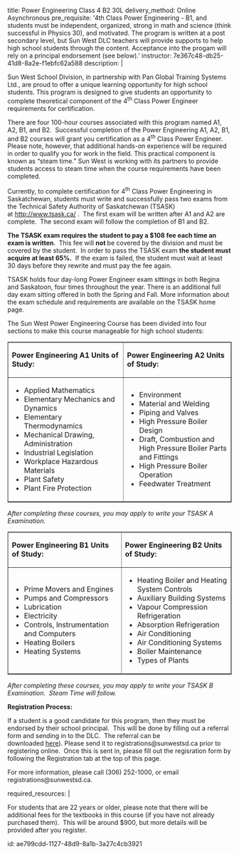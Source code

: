 title: Power Engineering Class 4 B2 30L
delivery_method: Online Asynchronous
pre_requisite: '4th Class Power Engineering - B1, and students must be independent, organized, strong in math and science (think successful in Physics 30), and motivated.  The program is written at a post secondary level, but Sun West DLC teachers will provide supports to help high school students through the content.  Acceptance into the progam will rely on a principal endorsement (see below).'
instructor: 7e367c48-db25-41d8-8a2e-f1ebfc62a588
description: |
  
  Sun West School Division, in partnership with Pan Global Training Systems Ltd., are proud to offer a unique learning opportunity for high school students. This program is designed to give students an opportunity to complete theoretical component of the 4<sup>th</sup>&nbsp;Class Power Engineer requirements for certification.</p>
  
  <p>There are four 100-hour courses associated with this program named A1, A2, B1, and B2. &nbsp;Successful completion of the Power Engineering A1, A2, B1, and B2 courses will grant you certification as a 4<sup>th</sup>&nbsp;Class Power Engineer. Please note, however, that additional hands-on experience will be required in order to qualify you for work in the field. This practical component is known as “steam time.” Sun West is working with its partners to provide students access to steam time when the course requirements have been completed.</p>
  
  <p>Currently, to complete certification for 4<sup>th</sup>&nbsp;Class Power Engineering in Saskatchewan, students must write and successfully pass two exams from the Technical Safety Authority of Saskatchewan (TSASK) at&nbsp;<a href="http://www.tsask.ca/">http://www.tsask.ca/</a>&nbsp;. &nbsp;The first exam will be written after A1 and A2 are complete. &nbsp;The second exam will follow the completion of B1 and B2. &nbsp;</p>
  
  <p><strong>The TSASK exam requires the</strong>&nbsp;<strong>student to pay a $108 fee each time an exam is written</strong>.&nbsp; This fee will&nbsp;<strong>not&nbsp;</strong>be covered by the division and must be covered by the student.&nbsp; In order to pass the TSASK exam&nbsp;<strong>the student must acquire at least 65%.</strong>&nbsp; If the exam is failed, the student must wait at least 30 days before they rewrite and must pay the fee again.</p>
  
  <p>TSASK holds four day-long Power Engineer exam sittings in both Regina and Saskatoon, four times throughout the year. There is an additional full day exam sitting offered in both the Spring and Fall. More information about the exam schedule and requirements are available on the TSASK home page.&nbsp;</p>
  
  <p>The Sun West Power Engineering Course has been divided into four sections to make this course manageable for high school students:</p>
  
  <table border="1" cellpadding="0" cellspacing="0">
  <tbody>
  <tr>
  <td style="width: 312px;">
  <p><strong>Power Engineering A1 Units of Study:</strong></p>
  </td>
  <td style="width: 312px;">
  <p><strong>Power Engineering A2 Units of Study:</strong></p>
  </td>
  </tr>
  <tr>
  <td style="width: 312px;">
  <ul>
  <li>Applied Mathematics</li>
  <li>Elementary Mechanics and Dynamics</li>
  <li>Elementary Thermodynamics</li>
  <li>Mechanical Drawing, Administration</li>
  <li>Industrial Legislation</li>
  <li>Workplace Hazardous Materials</li>
  <li>Plant Safety</li>
  <li>Plant Fire Protection</li>
  </ul>
  </td>
  <td style="width: 312px;">
  <ul>
  <li>Environment</li>
  <li>Material and Welding</li>
  <li>Piping and Valves</li>
  <li>High Pressure Boiler Design</li>
  <li>Draft, Combustion and High Pressure Boiler Parts and Fittings</li>
  <li>High Pressure Boiler Operation</li>
  <li>Feedwater Treatment</li>
  </ul>
  </td>
  </tr>
  </tbody>
  </table>
  
  <p><em>After completing these courses, you may apply to write your TSASK A Examination.</em></p>
  
  <table border="1" cellpadding="0" cellspacing="0">
  <tbody>
  <tr>
  <td style="width: 312px;">
  <p><strong>Power Engineering B1 Units of Study:</strong></p>
  </td>
  <td style="width: 312px;">
  <p><strong>Power Engineering B2 Units of Study:</strong></p>
  </td>
  </tr>
  <tr>
  <td style="width: 312px;">
  <ul>
  <li>Prime Movers and Engines</li>
  <li>Pumps and Compressors</li>
  <li>Lubrication</li>
  <li>Electricity</li>
  <li>Controls, Instrumentation and Computers</li>
  <li>Heating Boilers</li>
  <li>Heating Systems</li>
  </ul>
  </td>
  <td style="width: 312px;">
  <ul>
  <li>Heating Boiler and Heating System Controls</li>
  <li>Auxiliary Building Systems</li>
  <li>Vapour Compression Refrigeration</li>
  <li>Absorption Refrigeration</li>
  <li>Air Conditioning</li>
  <li>Air Conditioning Systems</li>
  <li>Boiler Maintenance</li>
  <li>Types of Plants</li>
  </ul>
  </td>
  </tr>
  </tbody>
  </table>
  
  <p><em>After completing these courses, you may apply to write your TSASK B Examination. &nbsp;Steam Time will follow.</em></p>
  
  
  
  <p><strong>Registration Process:</strong></p>
  
  <p>If a student is a good candidate for this program, then they must be endorsed by their school principal. &nbsp;This will be done by filling out a referral form and sending in to the DLC. &nbsp;The referral can be downloaded&nbsp;<a href="/assets/files/Power-Engineering-Student-Referral-140616.pdf">here</a>).&nbsp;Please send it to registrations@sunwestsd.ca prior to registering online. &nbsp;Once this is sent in, please fill out the regisration form by following the Registration tab at the top of this page.</p>
  
  
  <p>For more information, please call (306) 252-1000, or email registrations@sunwestsd.ca.</p>
required_resources: |
  
  <p>For students that are 22 years or older, please note that there will be additional fees for the textbooks in this course (if you have not already purchased them). &nbsp;This will be around $900, but more details will be provided after you register.</p>
id: ae799cdd-1127-48d9-8a1b-3a27c4cb3921
